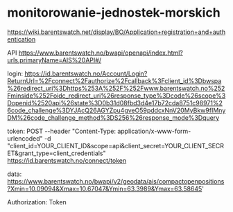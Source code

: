 # monitorowanie-jednostek-morskich

https://wiki.barentswatch.net/display/BO/Application+registration+and+authentication

API
https://www.barentswatch.no/bwapi/openapi/index.html?urls.primaryName=AIS%20API#/

login:
https://id.barentswatch.no/Account/Login?ReturnUrl=%2Fconnect%2Fauthorize%2Fcallback%3Fclient_id%3Dbwspa%26redirect_uri%3Dhttps%253A%252F%252Fwww.barentswatch.no%252Fminside%252Foidc_redirect_uri%26response_type%3Dcode%26scope%3Dopenid%2520api%26state%3D0b31d08fbd3d4e17b72cda8751c98971%26code_challenge%3DYJAcQ26AGYZpu4gveO59pddcxNnV20MyBkw9fIMnyDM%26code_challenge_method%3DS256%26response_mode%3Dquery

token:
POST --header "Content-Type: application/x-www-form-urlencoded" -d "client_id=YOUR_CLIENT_ID&scope=api&client_secret=YOUR_CLIENT_SECRET&grant_type=client_credentials" https://id.barentswatch.no/connect/token

data:
https://www.barentswatch.no/bwapi/v2/geodata/ais/compactopenpositions?Xmin=10.09094&Xmax=10.67047&Ymin=63.3989&Ymax=63.58645'

Authorization:  Token
